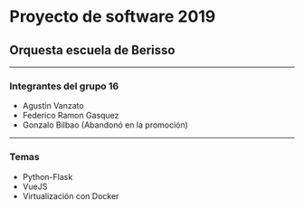 # Proyecto de software 2019
## Orquesta escuela de Berisso

----

### Integrantes del grupo 16
- Agustin Vanzato
- Federico Ramon Gasquez
- Gonzalo Bilbao (Abandonó en la promoción)

----

### Temas

- Python-Flask
- VueJS
- Virtualización con Docker
